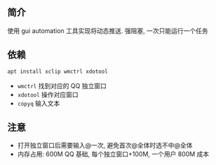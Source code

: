 ## 简介

使用 gui automation 工具实现将动态推送. 强阻塞, 一次只能运行一个任务

## 依赖

```sh
apt install xclip wmctrl xdotool
```

- `wmctrl` 找到对应的 QQ 独立窗口
- `xdotool` 操作对应窗口
- `copyq` 输入文本

## 注意

- 打开独立窗口后需要输入@一次, 避免首次@全体时选不中@全体
- 内存占用: 600M QQ 基础, 每个独立窗口+100M, 一个用户 800M 成本
